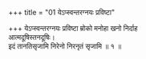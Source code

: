 +++
title = "01 येऽप्स्वन्तरग्नयः प्रविष्टा"

+++
येऽप्स्वन्तरग्नयः प्रविष्टा म्रोको मनोहा खनो निर्दाह  
आत्मदूषिस्तनदूषिः।  
इदं तानतिसृजामि निरेनो निरनृतं सृजामि ॥ १ ॥